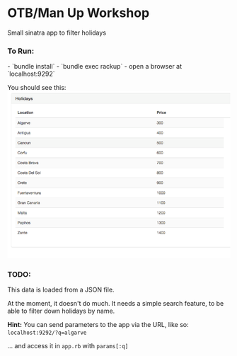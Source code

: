 # OTB/Man Up Workshop

Small sinatra app to filter holidays

<h3>To Run:</h3>
- `bundle install`
- `bundle exec rackup`
- open a browser at `localhost:9292`

You should see this:
<img src="https://raw.githubusercontent.com/cookiefission/holidays-workshop/master/images/holidays.png" />

<h3>TODO:</h3>
This data is loaded from a JSON file.

At the moment, it doesn't do much. It needs a simple search feature, to be able to filter down holidays by name.

<strong>Hint:</strong> You can send parameters to the app via the URL, like so:
`localhost:9292/?q=algarve`

... and access it in `app.rb` with `params[:q]`
